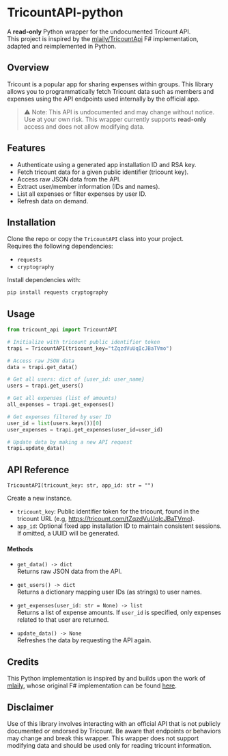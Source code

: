 # TricountAPI-python

A **read-only** Python wrapper for the undocumented Tricount API.  
This project is inspired by the [mlaily/TricountApi](https://github.com/mlaily/TricountApi) F# implementation, adapted and reimplemented in Python.


## Overview

Tricount is a popular app for sharing expenses within groups. This library allows you to programmatically fetch Tricount data such as members and expenses using the API endpoints used internally by the official app.

> ⚠️ Note: This API is undocumented and may change without notice. Use at your own risk. This wrapper currently supports **read-only** access and does not allow modifying data.


## Features

- Authenticate using a generated app installation ID and RSA key.
- Fetch tricount data for a given public identifier (tricount key).
- Access raw JSON data from the API.
- Extract user/member information (IDs and names).
- List all expenses or filter expenses by user ID.
- Refresh data on demand.


## Installation

Clone the repo or copy the `TricountAPI` class into your project.  
Requires the following dependencies:

- `requests`
- `cryptography`

Install dependencies with:

```bash
pip install requests cryptography
```


## Usage

```python
from tricount_api import TricountAPI

# Initialize with tricount public identifier token
trapi = TricountAPI(tricount_key="tZqzdVuUqIcJBaTVmo")

# Access raw JSON data
data = trapi.get_data()

# Get all users: dict of {user_id: user_name}
users = trapi.get_users()

# Get all expenses (list of amounts)
all_expenses = trapi.get_expenses()

# Get expenses filtered by user ID
user_id = list(users.keys())[0]
user_expenses = trapi.get_expenses(user_id=user_id)

# Update data by making a new API request
trapi.update_data()
```


## API Reference

```python3
TricountAPI(tricount_key: str, app_id: str = "")
```

Create a new instance.

- `tricount_key`: Public identifier token for the tricount, found in the tricount URL (e.g, https://tricount.com/tZqzdVuUqIcJBaTVmo).
- `app_id`: Optional fixed app installation ID to maintain consistent sessions. If omitted, a UUID will be generated.


#### Methods

- `get_data() -> dict`  
  Returns raw JSON data from the API.

- `get_users() -> dict`  
  Returns a dictionary mapping user IDs (as strings) to user names.

- `get_expenses(user_id: str = None) -> list`  
  Returns a list of expense amounts. If `user_id` is specified, only expenses related to that user are returned.

- `update_data() -> None`  
  Refreshes the data by requesting the API again.


## Credits

This Python implementation is inspired by and builds upon the work of [mlaily](https://github.com/mlaily), whose original F# implementation can be found [here](https://github.com/mlaily/TricountApi).  


## Disclaimer

Use of this library involves interacting with an official API that is not publicly documented or endorsed by Tricount. Be aware that endpoints or behaviors may change and break this wrapper. This wrapper does not support modifying data and should be used only for reading tricount information.
